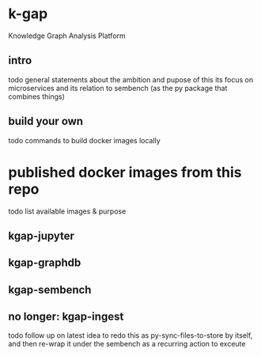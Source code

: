 # k-gap
Knowledge Graph Analysis Platform



## intro
todo general statements about the ambition and pupose of this
its focus on microservices
and its relation to sembench (as the py package that combines things)


## build your own

todo commands to build docker images locally


# published docker images from this repo

todo list available images & purpose

## kgap-jupyter
## kgap-graphdb
## kgap-sembench

## no longer: kgap-ingest 
todo follow up on latest idea to redo this as py-sync-files-to-store by itself, and then re-wrap it under the sembench as a recurring action to exceute


# 